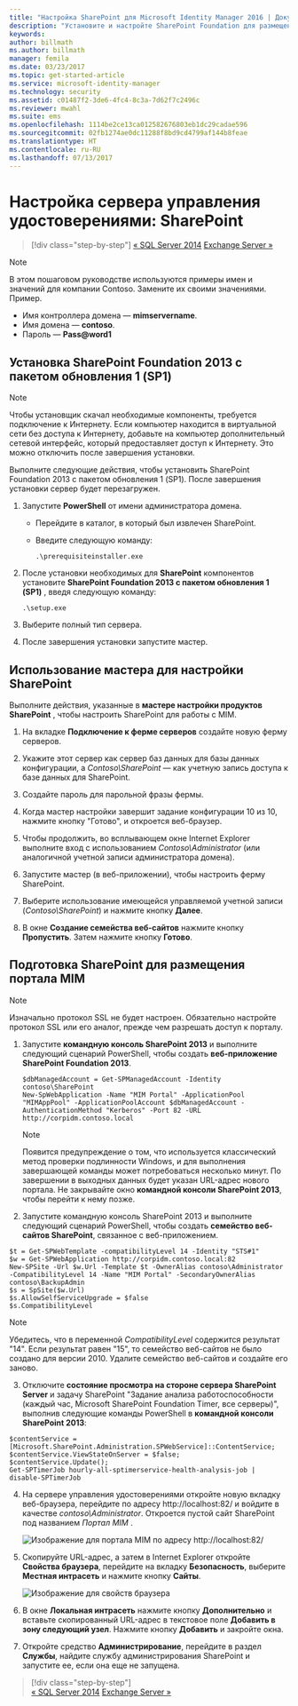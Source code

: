 ```yaml
---
title: "Настройка SharePoint для Microsoft Identity Manager 2016 | Документация Майкрософт"
description: "Установите и настройте SharePoint Foundation для размещения страницы портала MIM."
keywords: 
author: billmath
ms.author: billmath
manager: femila
ms.date: 03/23/2017
ms.topic: get-started-article
ms.service: microsoft-identity-manager
ms.technology: security
ms.assetid: c01487f2-3de6-4fc4-8c3a-7d62f7c2496c
ms.reviewer: mwahl
ms.suite: ems
ms.openlocfilehash: 1114be2ce13ca012582676803eb1dc29cadae596
ms.sourcegitcommit: 02fb1274ae0dc11288f8bd9cd4799af144b8feae
ms.translationtype: HT
ms.contentlocale: ru-RU
ms.lasthandoff: 07/13/2017
---
```

# <a name="set-up-an-identity-management-server-sharepoint"></a>Настройка сервера управления удостоверениями: SharePoint

>[!div class="step-by-step"]
[« SQL Server 2014](prepare-server-sql2014.md)
[Exchange Server »](prepare-server-exchange.md)

> [!NOTE]
> В этом пошаговом руководстве используются примеры имен и значений для компании Contoso. Замените их своими значениями. Пример.
> - Имя контроллера домена — **mimservername**.
> - Имя домена — **contoso**.
> - Пароль — **Pass@word1**


## <a name="install-sharepoint-foundation-2013-with-sp1"></a>Установка **SharePoint Foundation 2013 с пакетом обновления 1 (SP1)**

> [!NOTE]
> Чтобы установщик скачал необходимые компоненты, требуется подключение к Интернету. Если компьютер находится в виртуальной сети без доступа к Интернету, добавьте на компьютер дополнительный сетевой интерфейс, который предоставляет доступ к Интернету. Это можно отключить после завершения установки.

Выполните следующие действия, чтобы установить SharePoint Foundation 2013 с пакетом обновления 1 (SP1). После завершения установки сервер будет перезагружен.

1.  Запустите **PowerShell** от имени администратора домена.

    -   Перейдите в каталог, в который был извлечен SharePoint.

    -   Введите следующую команду:

        ```
        .\prerequisiteinstaller.exe
        ```

2.  После установки необходимых для **SharePoint** компонентов установите **SharePoint Foundation 2013 с пакетом обновления 1 (SP1)** , введя следующую команду:

    ```
    .\setup.exe
    ```

3.  Выберите полный тип сервера.

4.  После завершения установки запустите мастер.

## <a name="run-the-wizard-to-configure-sharepoint"></a>Использование мастера для настройки SharePoint

Выполните действия, указанные в **мастере настройки продуктов SharePoint** , чтобы настроить SharePoint для работы с MIM.

1. На вкладке **Подключение к ферме серверов** создайте новую ферму серверов.

2. Укажите этот сервер как сервер баз данных для базы данных конфигурации, а *Contoso\SharePoint* — как учетную запись доступа к базе данных для SharePoint.

3. Создайте пароль для парольной фразы фермы.

4. Когда мастер настройки завершит задание конфигурации 10 из 10, нажмите кнопку "Готово", и откроется веб-браузер.

5. Чтобы продолжить, во всплывающем окне Internet Explorer выполните вход с использованием *Contoso\Administrator* (или аналогичной учетной записи администратора домена).

6. Запустите мастер (в веб-приложении), чтобы настроить ферму SharePoint.

7. Выберите использование имеющейся управляемой учетной записи (*Contoso\SharePoint*) и нажмите кнопку **Далее**.

8. В окне **Создание семейства веб-сайтов** нажмите кнопку **Пропустить**.  Затем нажмите кнопку **Готово**.

## <a name="prepare-sharepoint-to-host-the-mim-portal"></a>Подготовка SharePoint для размещения портала MIM

> [!NOTE]
> Изначально протокол SSL не будет настроен. Обязательно настройте протокол SSL или его аналог, прежде чем разрешать доступ к порталу.

1. Запустите **командную консоль SharePoint 2013** и выполните следующий сценарий PowerShell, чтобы создать **веб-приложение SharePoint Foundation 2013**.

    ```
    $dbManagedAccount = Get-SPManagedAccount -Identity contoso\SharePoint
    New-SpWebApplication -Name "MIM Portal" -ApplicationPool "MIMAppPool" -ApplicationPoolAccount $dbManagedAccount -AuthenticationMethod "Kerberos" -Port 82 -URL http://corpidm.contoso.local
    ```

    > [!NOTE]
    > Появится предупреждение о том, что используется классический метод проверки подлинности Windows, и для выполнения завершающей команды может потребоваться несколько минут. По завершении в выходных данных будет указан URL-адрес нового портала. Не закрывайте окно **командной консоли SharePoint 2013**, чтобы перейти к нему позже.

2. Запустите командную консоль SharePoint 2013 и выполните следующий сценарий PowerShell, чтобы создать **семейство веб-сайтов SharePoint**, связанное с веб-приложением.

  ```
  $t = Get-SPWebTemplate -compatibilityLevel 14 -Identity "STS#1"
  $w = Get-SPWebApplication http://corpidm.contoso.local:82
  New-SPSite -Url $w.Url -Template $t -OwnerAlias contoso\Administrator
  -CompatibilityLevel 14 -Name "MIM Portal" -SecondaryOwnerAlias contoso\BackupAdmin
  $s = SpSite($w.Url)
  $s.AllowSelfServiceUpgrade = $false
  $s.CompatibilityLevel
  ```

  > [!NOTE]
  > Убедитесь, что в переменной *CompatibilityLevel* содержится результат "14". Если результат равен "15", то семейство веб-сайтов не было создано для версии 2010. Удалите семейство веб-сайтов и создайте его заново.

3. Отключите **состояние просмотра на стороне сервера SharePoint Server** и задачу SharePoint "Задание анализа работоспособности (каждый час, Microsoft SharePoint Foundation Timer, все серверы)", выполнив следующие команды PowerShell в **командной консоли SharePoint 2013**:

  ```
  $contentService = [Microsoft.SharePoint.Administration.SPWebService]::ContentService;
  $contentService.ViewStateOnServer = $false;
  $contentService.Update();
  Get-SPTimerJob hourly-all-sptimerservice-health-analysis-job | disable-SPTimerJob
  ```

4. На сервере управления удостоверениями откройте новую вкладку веб-браузера, перейдите по адресу http://localhost:82/ и войдите в качестве *contoso\Administrator*.  Откроется пустой сайт SharePoint под названием *Портал MIM* .

    ![Изображение для портала MIM по адресу http://localhost:82/](media/MIM-DeploySP1.png)

5. Скопируйте URL-адрес, а затем в Internet Explorer откройте **Свойства браузера**, перейдите на вкладку **Безопасность**, выберите **Местная интрасеть** и нажмите кнопку **Сайты**.

    ![Изображение для свойств браузера](media/MIM-DeploySP2.png)

6. В окне **Локальная интрасеть** нажмите кнопку **Дополнительно** и вставьте скопированный URL-адрес в текстовое поле **Добавить в зону следующий узел**. Нажмите кнопку **Добавить** и закройте окна.

7. Откройте средство **Администрирование**, перейдите в раздел **Службы**, найдите службу администрирования SharePoint и запустите ее, если она еще не запущена.

>[!div class="step-by-step"]  
[« SQL Server 2014](prepare-server-sql2014.md)
[Exchange Server »](prepare-server-exchange.md)
